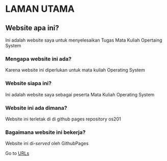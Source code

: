 ---
---
# LAMAN UTAMA

## Website apa ini?
Ini adalah website saya untuk menyelesaikan Tugas Mata Kuliah Opertaing System

### Mengapa website ini ada?
Karena website ini diperlukan untuk mata kuliah Operating System

### Website siapa ini?
Ini adalah website saya sebagai peserta Mata Kuliah Operating System

### Website ini ada dimana?
Website ini terletak di di github pages repository os201

### Bagaimana website ini bekerja?
Website ini di-*served* oleh GithubPages

Go to [URLs](URLs/) 